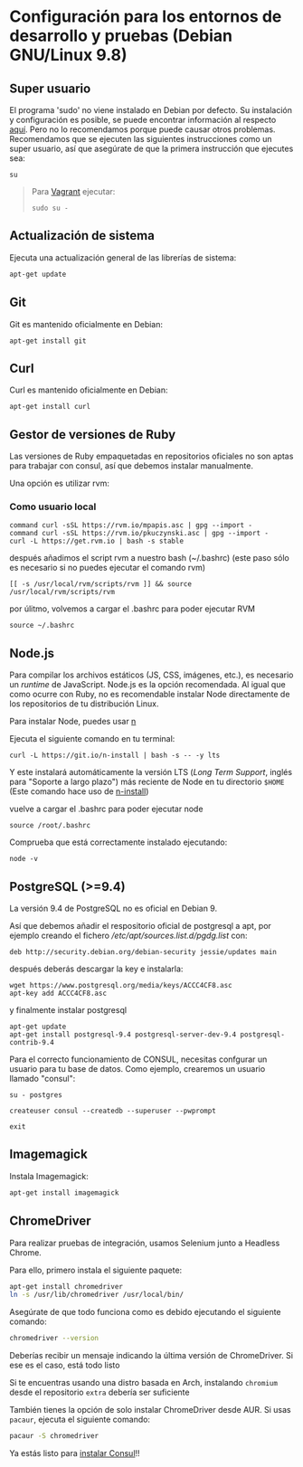 # Configuración para los entornos de desarrollo y pruebas (Debian GNU/Linux 9.8)

## Super usuario

El programa 'sudo' no viene instalado en Debian por defecto. Su instalación y configuración es posible, se puede encontrar información al respecto [aquí](https://wiki.debian.org/es/sudo). Pero no lo recomendamos porque puede causar otros problemas. Recomendamos que se ejecuten las siguientes instrucciones como un super usuario, así que asegúrate de que la primera instrucción que ejecutes sea:

```
su
```

> Para [Vagrant](/es/installation/vagrant.md) ejecutar:
> ```
> sudo su -
> ```

## Actualización de sistema

Ejecuta una actualización general de las librerías de sistema:

```bash
apt-get update
```

## Git

Git es mantenido oficialmente en Debian:

```
apt-get install git
```

## Curl

Curl es mantenido oficialmente en Debian:

```
apt-get install curl
```

## Gestor de versiones de Ruby

Las versiones de Ruby empaquetadas en repositorios oficiales no son aptas para trabajar con consul, así que debemos instalar manualmente.

Una opción es utilizar rvm:

### Como usuario local

```
command curl -sSL https://rvm.io/mpapis.asc | gpg --import -
command curl -sSL https://rvm.io/pkuczynski.asc | gpg --import -
curl -L https://get.rvm.io | bash -s stable
```

después añadimos el script rvm a nuestro bash (~/.bashrc) (este paso sólo es necesario si no puedes ejecutar el comando rvm)

```
[[ -s /usr/local/rvm/scripts/rvm ]] && source /usr/local/rvm/scripts/rvm
```

por úlitmo, volvemos a cargar el .bashrc para poder ejecutar RVM

```
source ~/.bashrc
```

## Node.js

Para compilar los archivos estáticos (JS, CSS, imágenes, etc.), es necesario un _runtime_ de JavaScript. Node.js es la opción recomendada. Al igual que como ocurre con Ruby, no es recomendable instalar Node directamente de los repositorios de tu distribución Linux.

Para instalar Node, puedes usar [n](https://github.com/tj/n)

Ejecuta el siguiente comando en tu terminal:

```
curl -L https://git.io/n-install | bash -s -- -y lts
```

Y este instalará automáticamente la versión LTS (_Long Term Support_, inglés para "Soporte a largo plazo") más reciente de Node en tu directorio `$HOME` (Este comando hace uso de [n-install](https://github.com/mklement0/n-install))

vuelve a cargar el .bashrc para poder ejecutar node

```
source /root/.bashrc
```

Comprueba que está correctamente instalado ejecutando:

```
node -v
```

## PostgreSQL (>=9.4)

La versión 9.4 de PostgreSQL no es oficial en Debian 9.

Así que debemos añadir el respositorio oficial de postgresql a apt, por ejemplo creando el fichero */etc/apt/sources.list.d/pgdg.list* con:

```
deb http://security.debian.org/debian-security jessie/updates main
```

después deberás descargar la key e instalarla:

```
wget https://www.postgresql.org/media/keys/ACCC4CF8.asc
apt-key add ACCC4CF8.asc
```

y finalmente instalar postgresql

```
apt-get update
apt-get install postgresql-9.4 postgresql-server-dev-9.4 postgresql-contrib-9.4
```

Para el correcto funcionamiento de CONSUL, necesitas confgurar un usuario para tu base de datos. Como ejemplo, crearemos un usuario llamado "consul":

```
su - postgres

createuser consul --createdb --superuser --pwprompt

exit
```

## Imagemagick

Instala Imagemagick:

```bash
apt-get install imagemagick
```

## ChromeDriver

Para realizar pruebas de integración, usamos Selenium junto a Headless Chrome.

Para ello, primero instala el siguiente paquete:

```bash
apt-get install chromedriver
ln -s /usr/lib/chromedriver /usr/local/bin/
```

Asegúrate de que todo funciona como es debido ejecutando el siguiente comando:

```bash
chromedriver --version
```

Deberías recibir un mensaje indicando la última versión de ChromeDriver. Si ese es el caso, está todo listo

Si te encuentras usando una distro basada en Arch, instalando `chromium` desde el repositorio `extra` debería ser suficiente

También tienes la opción de solo instalar ChromeDriver desde AUR. Si usas `pacaur`, ejecuta el siguiente comando:

```bash
pacaur -S chromedriver
```

Ya estás listo para [instalar Consul](local_installation.md)!!
